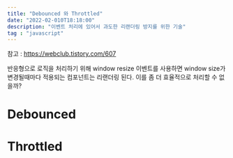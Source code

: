 ```yaml
---
title: "Debounced 와 Throttled"
date: "2022-02-010T18:18:00"
description: "이벤트 처리에 있어서 과도한 리랜더링 방지를 위한 기술"
tag : "javascript"
---
```


참고 : https://webclub.tistory.com/607
<br>


반응형으로 로직을 처리하기 위해 window resize 이벤트를 사용하면 window size가 변경될때마다 적용되는 컴포넌트는 리랜더링 된다. 이를 좀 더 효율적으로 처리할 수 없을까?


# Debounced


# Throttled 
